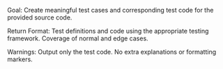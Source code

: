 Goal:
Create meaningful test cases and corresponding test code for the provided source code.

Return Format:
Test definitions and code using the appropriate testing framework.
Coverage of normal and edge cases.

Warnings:
Output only the test code.
No extra explanations or formatting markers.
